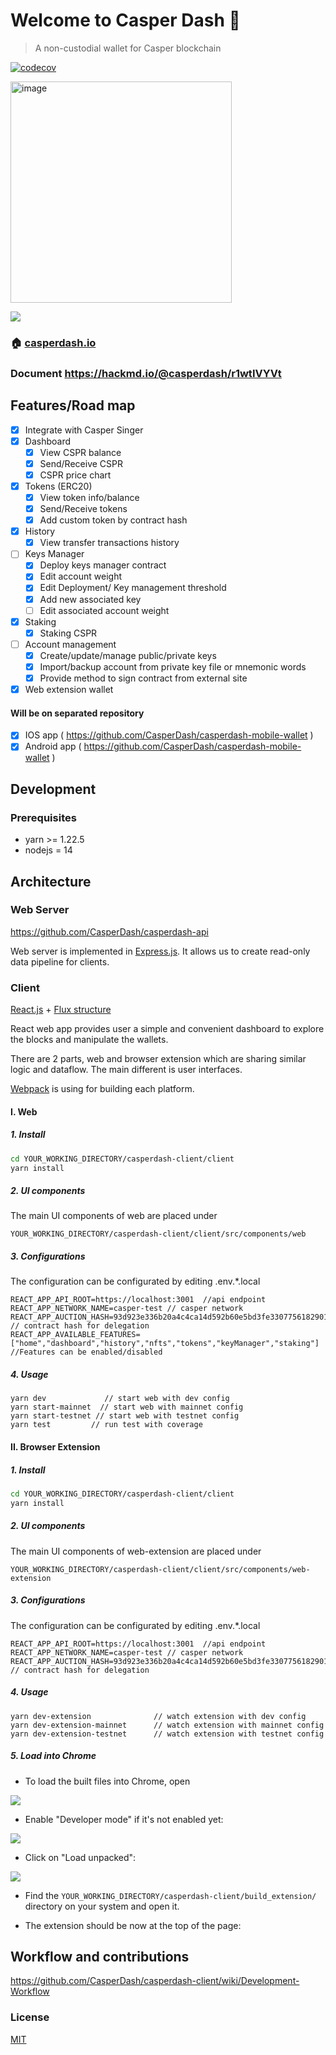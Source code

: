 # Welcome to Casper Dash 👋

> A non-custodial wallet for Casper blockchain

[![codecov](https://codecov.io/gh/CasperDash/casperdash-client/branch/develop/graph/badge.svg?token=3KWLVN3DPV)](https://codecov.io/gh/CasperDash/casperdash-client)

<img width="354" alt="image" src="https://user-images.githubusercontent.com/6711653/163332067-359844e1-c468-4be9-917e-c86b4b2403a9.png">

![](https://i.imgur.com/N0DGupc.png)



### 🏠 [casperdash.io](https://www.casperdash.io)

### <i class="fa fa-book fa-fw"></i> Document https://hackmd.io/@casperdash/r1wtIVYVt

## Features/Road map

-   [x] Integrate with Casper Singer
-   [x] Dashboard
    -   [x] View CSPR balance
    -   [x] Send/Receive CSPR
    -   [x] CSPR price chart
-   [x] Tokens (ERC20)
    -   [x] View token info/balance
    -   [x] Send/Receive tokens
    -   [x] Add custom token by contract hash
-   [x] History
    -   [x] View transfer transactions history
-   [ ] Keys Manager
    -   [x] Deploy keys manager contract
    -   [x] Edit account weight
    -   [x] Edit Deployment/ Key management threshold
    -   [x] Add new associated key
    -   [ ] Edit associated account weight
-   [x] Staking
    -   [x] Staking CSPR
-   [ ] Account management
    -   [x] Create/update/manage public/private keys
    -   [x] Import/backup account from private key file or mnemonic words
    -   [x] Provide method to sign contract from external site
-   [x] Web extension wallet

#### Will be on separated repository

-   [x] IOS app ( https://github.com/CasperDash/casperdash-mobile-wallet )
-   [x] Android app ( https://github.com/CasperDash/casperdash-mobile-wallet )

## Development

### Prerequisites

-   yarn >= 1.22.5
-   nodejs = 14

## Architecture

### Web Server

https://github.com/CasperDash/casperdash-api

Web server is implemented in [Express.js](https://expressjs.com/). It allows us to create read-only data pipeline for clients.

### Client

[React.js](https://reactjs.org/) + [Flux structure](https://www.javatpoint.com/react-flux-concept#:~:text=Flux%20is%20an%20application%20architecture,a%20library%20nor%20a%20framework.&text=It%20is%20a%20kind%20of,of%20Unidirectional%20Data%20Flow%20model.)

React web app provides user a simple and convenient dashboard to explore the blocks and manipulate the wallets.

There are 2 parts, web and browser extension which are sharing similar logic and dataflow. The main different is user interfaces.

[Webpack](https://webpack.js.org/) is using for building each platform.

#### I. Web

##### 1. Install

```sh
cd YOUR_WORKING_DIRECTORY/casperdash-client/client
yarn install
```

##### 2. UI components

The main UI components of web are placed under

```
YOUR_WORKING_DIRECTORY/casperdash-client/client/src/components/web
```

##### 3. Configurations

The configuration can be configurated by editing .env.\*.local

```
REACT_APP_API_ROOT=https://localhost:3001  //api endpoint
REACT_APP_NETWORK_NAME=casper-test // casper network
REACT_APP_AUCTION_HASH=93d923e336b20a4c4ca14d592b60e5bd3fe330775618290104f9beb326db7ae2  // contract hash for delegation
REACT_APP_AVAILABLE_FEATURES=["home","dashboard","history","nfts","tokens","keyManager","staking"] //Features can be enabled/disabled
```

##### 4. Usage

```shell
yarn dev             // start web with dev config
yarn start-mainnet  // start web with mainnet config
yarn start-testnet // start web with testnet config
yarn test         // run test with coverage
```

#### II. Browser Extension

##### 1. Install

```sh
cd YOUR_WORKING_DIRECTORY/casperdash-client/client
yarn install
```

##### 2. UI components

The main UI components of web-extension are placed under

```
YOUR_WORKING_DIRECTORY/casperdash-client/client/src/components/web-extension
```

##### 3. Configurations

The configuration can be configurated by editing .env.\*.local

```
REACT_APP_API_ROOT=https://localhost:3001  //api endpoint
REACT_APP_NETWORK_NAME=casper-test // casper network
REACT_APP_AUCTION_HASH=93d923e336b20a4c4ca14d592b60e5bd3fe330775618290104f9beb326db7ae2  // contract hash for delegation
```

##### 4. Usage

```shell
yarn dev-extension              // watch extension with dev config
yarn dev-extension-mainnet      // watch extension with mainnet config
yarn dev-extension-testnet      // watch extension with testnet config
```

##### 5. Load into Chrome

- To load the built files into Chrome, open

![](https://i.imgur.com/kxZk0EW.png)

- Enable "Developer mode" if it's not enabled yet:

![](https://i.imgur.com/zdPemcj.png)

- Click on "Load unpacked":

![](https://i.imgur.com/HRDH6p8.png)

- Find the `YOUR_WORKING_DIRECTORY/casperdash-client/build_extension/` directory on your system and open it.

- The extension should be now at the top of the page:

## Workflow and contributions

https://github.com/CasperDash/casperdash-client/wiki/Development-Workflow

### License

[MIT](https://raw.githubusercontent.com/CasperDash/casperdash-api/master/LICENSE)
